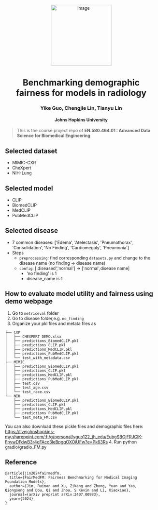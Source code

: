 <p align="center">
<img width="200" alt="image" src="https://github.com/user-attachments/assets/d8585583-3f0b-4e0b-9b4e-e202ab3bf639" />

</p>

<h1 align="center">Benchmarking demographic fairness for models in radiology</h1>
<h3 align="center">Yike Guo, Chengjie Lin, Tianyu Lin</h3>
<h4 align="center">Johns Hopkins University</h4>

> This is the course project repo of **EN.580.464.01 : Advanced Data Science for Biomedical Engineering**

## Selected dataset
- MIMIC-CXR
- CheXpert
- NIH-Lung
## Selected model
- CLIP
- BiomedCLIP
- MedCLIP
- PubMedCLIP
## Selected disease
- 7 common diseases: ['Edema', 'Atelectasis', 'Pneumothorax', 'Consolidation', 'No Finding', 'Cardiomegaly', 'Pneumonia']
- Steps
  - `preprocessing`: find corresponding `datasets.py` and change to the disease name (no finding -> disease name)
  - `config`: ['diseased','normal'] -> ['normal',disease name]
    - 'no finding' is 1
    - disease_name is 1
## How to evaluate model utility and fairness using demo webpage
1. Go to `metriceval` folder
2. Go to disease folder,e.g. `no_finding`
3. Organize your pkl files and metata files as
```
├── CXP
│   ├── CHEXPERT DEMO.xlsx
│   ├── predictions_BiomedCLIP.pkl
│   ├── predictions_CLIP.pkl
│   ├── predictions_MedCLIP.pkl
│   ├── predictions_PubMedCLIP.pkl
│   └── test_with_metadata.csv
├── MIMIC
│   ├── predictions_BiomedCLIP.pkl
│   ├── predictions_CLIP.pkl
│   ├── predictions_MedCLIP.pkl
│   ├── predictions_PubMedCLIP.pkl
│   ├── test.csv
│   ├── test_age.csv
│   └── test_race.csv
└── NIH
    ├── predictions_BiomedCLIP.pkl
    ├── predictions_CLIP.pkl
    ├── predictions_MedCLIP.pkl
    ├── predictions_PubMedCLIP.pkl
    └── test_meta_FM.csv
```
You can also download these pickle files and demographic files here: https://livejohnshopkins-my.sharepoint.com/:f:/g/personal/yguo122_jh_edu/EubgSBOjFRJClK-FpywDFdwB3r4oFAcc3leBpgqOXOiUFw?e=Pk63Rs
4. Run python gradio/gradio_FM.py
## Reference
```
@article{jin2024fairmedfm,
  title={FairMedFM: Fairness Benchmarking for Medical Imaging Foundation Models},
  author={Jin, Ruinan and Xu, Zikang and Zhong, Yuan and Yao, Qiongsong and Dou, Qi and Zhou, S Kevin and Li, Xiaoxiao},
  journal={arXiv preprint arXiv:2407.00983},
  year={2024}
}
```

